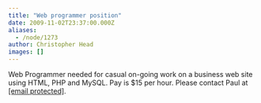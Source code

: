 ```yaml
---
title: "Web programmer position"
date: 2009-11-02T23:37:00.000Z
aliases:
  - /node/1273
author: Christopher Head
images: []
---
```


<div class="field field-name-body field-type-text-with-summary field-label-hidden"><div class="field-items"><div class="field-item even"><p>Web Programmer needed for casual on-going work on a business web site using HTML, PHP and MySQL. Pay is $15 per hour.&#xA0;Please contact Paul at <a href="/cdn-cgi/l/email-protection#3d685c4e55524d7d5c5251135e5250"><span class="__cf_email__" data-cfemail="cf9aaebca7a0bf8faea0a3e1aca0a2">[email&#xA0;protected]</span></a>.</p>
</div></div></div>    <footer>
          </footer>
